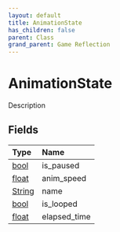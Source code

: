 ```yaml
---
layout: default
title: AnimationState
has_children: false
parent: Class
grand_parent: Game Reflection
---
```

# AnimationState
Description 

## Fields

| Type | Name |
|:-------------|:--------------|
| [bool](/docs/game-reflection/components/bool) | is_paused |
| [float](/docs/game-reflection/components/float) | anim_speed |
| [String](/docs/game-reflection/components/string) | name |
| [bool](/docs/game-reflection/components/bool) | is_looped |
| [float](/docs/game-reflection/components/float) | elapsed_time |

